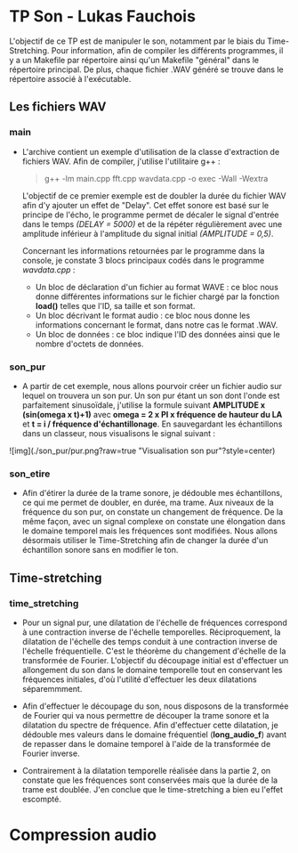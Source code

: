 # TP Son - Lukas Fauchois

L'objectif de ce TP est de manipuler le son, notamment par le biais du Time-Stretching. Pour information, afin de compiler les différents programmes, il y a un Makefile par répertoire ainsi qu'un Makefile "général" dans le répertoire principal. De plus, chaque fichier .WAV généré se trouve dans le répertoire associé à l'exécutable.

## Les fichiers WAV

### main
- L'archive contient un exemple d'utilisation de la classe d'extraction de fichiers WAV. Afin de compiler, j'utilise l'utilitaire g++ :

  > g++ -lm main.cpp fft.cpp wavdata.cpp -o exec -Wall -Wextra

  L'objectif de ce premier exemple est de doubler la durée du fichier WAV afin d'y ajouter un effet de "Delay". Cet effet sonore est basé sur le principe de l'écho, le programme permet de décaler le signal d'entrée dans le temps *(DELAY = 5000)* et de la répéter régulièrement avec une amplitude inférieur à l'amplitude du signal initial *(AMPLITUDE = 0,5)*.

  Concernant les informations retournées par le programme dans la console, je constate 3 blocs principaux codés dans le programme *wavdata.cpp* :
    * Un bloc de déclaration d'un fichier au format WAVE : ce bloc nous donne différentes informations sur le fichier chargé par la fonction **load()** telles que l'ID, sa taille et son format.
    * Un bloc décrivant le format audio : ce bloc nous donne les informations concernant le format, dans notre cas le format .WAV.
    * Un bloc de données : ce bloc indique l'ID des données ainsi que le nombre d'octets de données.

### son_pur
- A partir de cet exemple, nous allons pourvoir créer un fichier audio sur lequel on trouvera un son pur. Un son pur étant un son dont l'onde est parfaitement sinusoïdale, j'utilise la formule suivant **AMPLITUDE x (sin(omega x t)+1)** avec **omega = 2 x PI x fréquence de hauteur du LA** et **t = i / fréquence d'échantillonage**. En sauvegardant les échantillons dans un classeur, nous visualisons le signal suivant :

![img](./son_pur/pur.png?raw=true "Visualisation son pur"?style=center) 

### son_etire
- Afin d'étirer la durée de la trame sonore, je dédouble mes échantillons, ce qui me permet de doubler, en durée, ma trame. Aux niveaux de la fréquence du son pur, on constate un changement de fréquence. De la même façon, avec un signal complexe on constate une élongation dans le domaine temporel mais les fréquences sont modifiées. Nous allons désormais utiliser le Time-Stretching afin de changer la durée d'un échantillon sonore sans en modifier le ton.

## Time-stretching

### time_stretching

- Pour un signal pur, une dilatation de l'échelle de fréquences correspond à une contraction inverse de l'échelle temporelles. Réciproquement, la dilatation de l'échelle des temps conduit à une contraction inverse de l'échelle fréquentielle. C'est le théorème du changement d'échelle de la transformée de Fourier. L'objectif du découpage initial est d'effectuer un allongement du son dans le domaine temporelle tout en conservant les fréquences initiales, d'où l'utilité d'effectuer les deux dilatations séparemmment.

- Afin d'effectuer le découpage du son, nous disposons de la transformée de Fourier qui va nous permettre de découper la trame sonore et la dilatation du spectre de fréquence. Afin d'effectuer cette dilatation, je dédouble mes valeurs dans le domaine fréquentiel (**long_audio_f**) avant de repasser dans le domaine temporel à l'aide de la transformée de Fourier inverse.

- Contrairement à la dilatation temporelle réalisée dans la partie 2, on constate que les fréquences sont conservées mais que la durée de la trame est doublée. J'en conclue que le time-stretching a bien eu l'effet escompté.

# Compression audio
